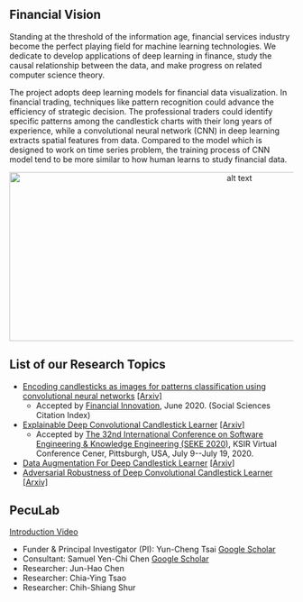 

## Financial Vision
Standing at the threshold of the information age, financial services industry become the perfect playing field for machine learning technologies. We dedicate to develop applications of deep learning in finance, study the causal relationship between the data, and make progress on related computer science theory.  

The project adopts deep learning models for financial data visualization. In financial trading, techniques like pattern recognition could advance the efficiency of strategic decision. The professional traders could identify specific patterns among the candlestick charts with their long years of experience, while a convolutional neural network (CNN) in deep learning extracts spatial features from data. Compared to the model which is designed to work on time series problem, the training process of CNN model tend to be more similar to how human learns to study financial data.  

<p align="center">
  <img src="https://i.imgur.com/VGtR2eu.png" alt="alt text" width="800" height="300">
<p>
  
## List of our Research Topics
- [Encoding candlesticks as images for patterns classification using convolutional neural networks](https://github.com/pecu/FinancialVision) [[Arxiv]](https://arxiv.org/abs/1901.05237)
  - Accepted by [Financial Innovation](https://jfin-swufe.springeropen.com/), June 2020. (Social Sciences Citation Index)
- [Explainable Deep Convolutional Candlestick Learner](https://github.com/pecu/FinancialVision/tree/master/Explainable%20Deep%20Convolutional%20Candlestick%20Learner)  [[Arxiv]](https://arxiv.org/abs/2001.02767)
  - Accepted by [The 32nd International Conference on Software Engineering & Knowledge Engineering (SEKE 2020)](http://ksiresearch.org/seke/seke20.html), KSIR Virtual Conference Cener, Pittsburgh, USA, July 9--July 19, 2020.
- [Data Augmentation For Deep Candlestick Learner](https://github.com/pecu/FinancialVision/tree/master/Data%20Augmentation%20For%20Deep%20Candlestick%20Learner)  [[Arxiv]](https://arxiv.org/abs/2005.06731)
- [Adversarial Robustness of Deep Convolutional Candlestick Learner](https://github.com/pecu/FinancialVision/tree/master/Adversarial%20Robustness%20of%20Deep%20Convolutional%20Candlestick%20Learner)  [[Arxiv]](#)

## PecuLab

[Introduction Video](https://youtu.be/97eegbLcQ24)

- Funder & Principal Investigator (PI): Yun-Cheng Tsai [Google Scholar](https://scholar.google.com/citations?user=a2LHNL8AAAAJ&hl=zh-TW)
- Consultant: Samuel Yen-Chi Chen [Google Scholar](https://scholar.google.com/citations?user=A6dc7qMAAAAJ&hl=zh-TW)
- Researcher: Jun-Hao Chen
- Researcher: Chia-Ying Tsao
- Researcher: Chih-Shiang Shur
